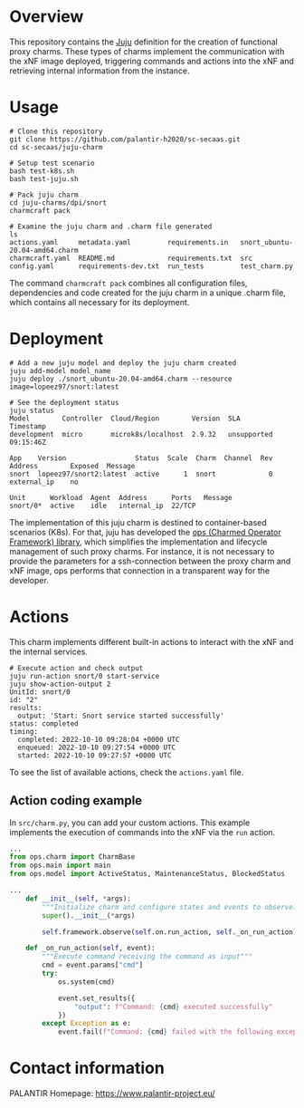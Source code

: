 # Overview

This repository contains the [Juju](https://juju.is/about) definition for the creation of functional proxy charms. These types of charms implement the communication with the xNF image deployed, triggering commands and actions into the xNF and retrieving internal information from the instance.

# Usage
```shell
# Clone this repository
git clone https://github.com/palantir-h2020/sc-secaas.git
cd sc-secaas/juju-charm

# Setup test scenario
bash test-k8s.sh
bash test-juju.sh

# Pack juju charm
cd juju-charms/dpi/snort
charmcraft pack

# Examine the juju charm and .charm file generated
ls
actions.yaml     metadata.yaml         requirements.in   snort_ubuntu-20.04-amd64.charm
charmcraft.yaml  README.md             requirements.txt  src
config.yaml      requirements-dev.txt  run_tests         test_charm.py
```

The command `charmcraft pack` combines all configuration files, dependencies and code created for the juju charm in a unique .charm file, which contains all necessary for its deployment.

# Deployment
```shell
# Add a new juju model and deploy the juju charm created
juju add-model model_name
juju deploy ./snort_ubuntu-20.04-amd64.charm --resource image=lopeez97/snort:latest

# See the deployment status
juju status
Model        Controller  Cloud/Region        Version  SLA          Timestamp
development  micro       microk8s/localhost  2.9.32   unsupported  09:15:46Z

App    Version                 Status  Scale  Charm  Channel  Rev  Address        Exposed  Message
snort  lopeez97/snort2:latest  active      1  snort             0  external_ip    no       

Unit      Workload  Agent  Address      Ports   Message
snort/0*  active    idle   internal_ip  22/TCP  
```

The implementation of this juju charm is destined to container-based scenarios (K8s). For that, juju has developed the [ops (Charmed Operator Framework) library](https://pypi.org/project/ops/), which simplifies the implementation and lifecycle management of such proxy charms. For instance, it is not necessary to provide the parameters for a ssh-connection between the proxy charm and xNF image, ops performs that connection in a transparent way for the developer.

# Actions
This charm implements different built-in actions to interact with the xNF and the internal services.
```shell
# Execute action and check output
juju run-action snort/0 start-service
juju show-action-output 2
UnitId: snort/0
id: "2"
results:
  output: 'Start: Snort service started successfully'
status: completed
timing:
  completed: 2022-10-10 09:28:04 +0000 UTC
  enqueued: 2022-10-10 09:27:54 +0000 UTC
  started: 2022-10-10 09:27:57 +0000 UTC
```

To see the list of available actions, check the `actions.yaml` file.

## Action coding example
In `src/charm.py`, you can add your custom actions. This example implements the execution of commands into the xNF via the `run` action.

```python
...
from ops.charm import CharmBase
from ops.main import main
from ops.model import ActiveStatus, MaintenanceStatus, BlockedStatus

...
    def __init__(self, *args):
        """Initialize charm and configure states and events to observe."""
        super().__init__(*args)

        self.framework.observe(self.on.run_action, self._on_run_action)

    def _on_run_action(self, event):
        """Execute command receiving the command as input"""
        cmd = event.params["cmd"]
        try:
            os.system(cmd)

            event.set_results({
                "output": f"Command: {cmd} executed successfully"
            })
        except Exception as e:
            event.fail(f"Command: {cmd} failed with the following exception: {e}")
```

# Contact information
PALANTIR Homepage: https://www.palantir-project.eu/
